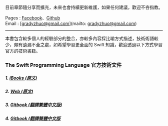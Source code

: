 目前章節隨分享而擴充，未來也會持續更新維護，如果任何建議，歡迎不吝指教。



Pages : [Facebook](https://www.facebook.com/gradyzhuo)、[Github](https://www.github.com/gradyzhuo)
<br />
Email : [gradyzhuo@gmail.com](mailto: gradyzhuo@gmail.com) 

---
本書包含較多個人的經驗部分的整合，亦較多內容採比喻方式描述，技術術語較少，頗有遺漏不全之處，如希望學習更全面的 Swift 知識，歡迎透過以下方式學習官方的技術書籍。

### The Swift Programming Language 官方技術文件

##### 1. [iBooks (原文)](https://itunes.apple.com/tw/book/swift-programming-language/id881256329?mt=11)
##### 2. [Web (原文)](https://developer.apple.com/library/ios/documentation/Swift/Conceptual/Swift_Programming_Language/index.html#//apple_ref/doc/uid/TP40014097-CH3-ID0) 
##### 3. [Gitbook (翻譯繁體中文版)](https://www.gitbook.com/book/tommy60703/swift-language-traditional-chinese/details)
##### 4. [Gitbook (翻譯簡體中文版](https://www.gitbook.com/book/numbbbbb/-the-swift-programming-language-/details)
